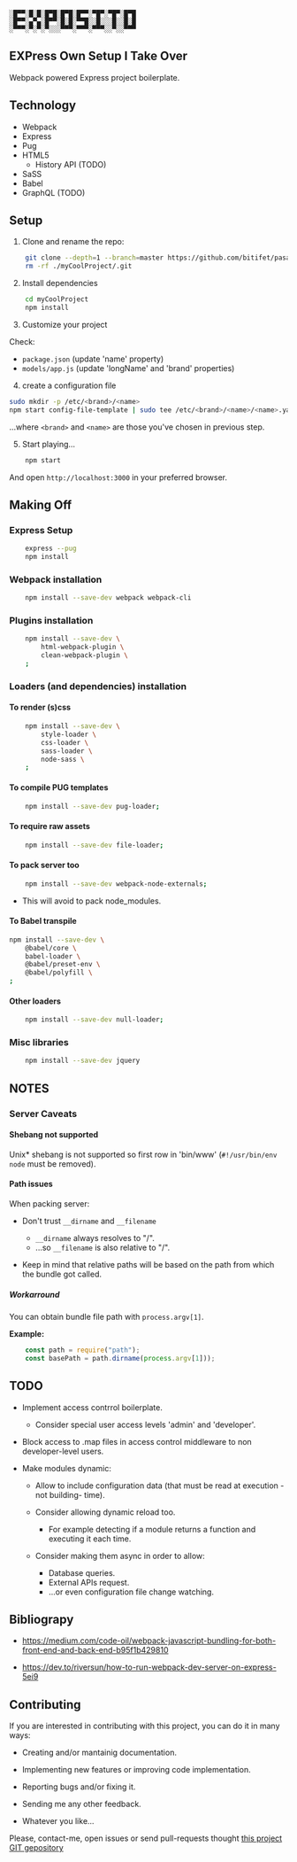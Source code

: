 
    ░█▀▀░█░█░█▀█░█▀█░█▀▀░▀█▀░▀█▀░█▀█
    ░█▀▀░▄▀▄░█▀▀░█░█░▀▀█░░█░░░█░░█░█
    ░▀▀▀░▀░▀░▀░░░▀▀▀░▀▀▀░▀▀▀░░▀░░▀▀▀

EXPress Own Setup I Take Over
-----------------------------

Webpack powered Express project boilerplate.


Technology
----------

  * Webpack
  * Express
  * Pug
  * HTML5
    - History API (TODO)
  * SaSS
  * Babel
  * GraphQL (TODO)


Setup
-----

1. Clone and rename the repo:

```sh
    git clone --depth=1 --branch=master https://github.com/bitifet/pasar.git myCoolProject
    rm -rf ./myCoolProject/.git
```

2. Install dependencies

```sh
    cd myCoolProject
    npm install
```

3. Customize your project

Check:

  * `package.json` (update 'name' property)
  * `models/app.js` (update 'longName' and 'brand' properties)


4. create a configuration file

```sh
sudo mkdir -p /etc/<brand>/<name>
npm start config-file-template | sudo tee /etc/<brand>/<name>/<name>.yaml
```

...where ``<brand>`` and ``<name>`` are those you've chosen in previous step.


5. Start playing...

```sh
    npm start
```

And open ``http://localhost:3000`` in your preferred browser.


Making Off
----------

### Express Setup

```sh
    express --pug
    npm install
```


### Webpack installation

```sh
    npm install --save-dev webpack webpack-cli
```


### Plugins installation

```sh
    npm install --save-dev \
        html-webpack-plugin \
        clean-webpack-plugin \
    ;
```


### Loaders (and dependencies) installation


#### To render (s)css

```sh
    npm install --save-dev \
        style-loader \
        css-loader \
        sass-loader \
        node-sass \
    ;
```


#### To compile PUG templates

```sh
    npm install --save-dev pug-loader;
```


#### To require raw assets

```sh
    npm install --save-dev file-loader;
```


#### To pack server too

```sh
    npm install --save-dev webpack-node-externals;
```

  * This will avoid to pack node_modules.


#### To Babel transpile

```sh
npm install --save-dev \
    @babel/core \
    babel-loader \
    @babel/preset-env \
    @babel/polyfill \
;
```

#### Other loaders

```sh
    npm install --save-dev null-loader;
```


### Misc libraries

```sh
    npm install --save-dev jquery
```


NOTES
-----

### Server Caveats

#### Shebang not supported

Unix* shebang is not supported so first row in 'bin/www'
(``#!/usr/bin/env node`` must be removed).


#### Path issues

When packing server:

  * Don't trust ``__dirname`` and ``__filename``
    - ``__dirname`` always resolves to "/".
    - ...so ``__filename`` is also relative to "/".

  * Keep in mind that relative paths will be based on the path from which the
    bundle got called.


##### Workarround

You can obtain bundle file path with ``process.argv[1]``.

**Example:**

```javascript
    const path = require("path");
    const basePath = path.dirname(process.argv[1]));
```


TODO
----

  * Implement access contrrol boilerplate.
    - Consider special user access levels 'admin' and 'developer'.

  * Block access to .map files in access control middleware to non
    developer-level users.

  * Make modules dynamic:

    - Allow to include configuration data (that must be read at execution
      -not building- time).

    - Consider allowing dynamic reload too.
      + For example detecting if a module returns a function and executing
        it each time.

    - Consider making them async in order to allow:
      + Database queries.
      + External APIs request.
	  + ...or even configuration file change watching.


Bibliograpy
-----------

  * https://medium.com/code-oil/webpack-javascript-bundling-for-both-front-end-and-back-end-b95f1b429810

  * https://dev.to/riversun/how-to-run-webpack-dev-server-on-express-5ei9


Contributing
------------

If you are interested in contributing with this project, you can do it in many
ways:

  * Creating and/or mantainig documentation.

  * Implementing new features or improving code implementation.

  * Reporting bugs and/or fixing it.

  * Sending me any other feedback.

  * Whatever you like...

Please, contact-me, open issues or send pull-requests thought [this project GIT
gepository](https://github.com/bitifet/exposito)
